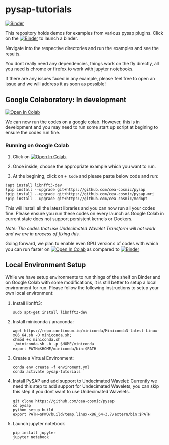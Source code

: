 # pysap-tutorials

[![Binder](https://mybinder.org/badge_logo.svg)](https://mybinder.org/v2/gh/cea-cosmic/pysap-tutorials/master)

This repository holds demos for examples from various pysap plugins.
Click on the [![Binder](https://mybinder.org/badge_logo.svg)](https://mybinder.org/v2/gh/cea-cosmic/pysap-tutorials/master) to launch a binder.

Navigate into the respective directories and run the examples and see the results.

You dont really need any dependencies, things work on the fly directly, all you need is chrome or firefox to work with jupyter notebooks.

If there are any issues faced in any example, please feel free to open an issue and we will address it as soon as possible!


## Google Colaboratory: In development

[![Open In Colab](https://colab.research.google.com/assets/colab-badge.svg)](https://colab.research.google.com/github/CEA-COSMIC/pysap-tutorials/)

We can now run the codes on a google colab. However, this is in development and you may need to run some start up script at begining to ensure the codes run fine.

### Running on Google Colab

1) Click on [![Open In Colab](https://colab.research.google.com/assets/colab-badge.svg)](https://colab.research.google.com/github/CEA-COSMIC/pysap-tutorials/).

2) Once inside, choose the appropriate example which you want to run.

3) At the begining, click on `+ Code` and please paste below code and run:
```
!apt install libnfft3-dev
!pip install --upgrade git+https://github.com/cea-cosmic/pysap
!pip install --upgrade git+https://github.com/cea-cosmic/pysap-mri
!pip install --upgrade git+https://github.com/cea-cosmic/modopt
```

This will install all the latest libraries and you can now run all your codes fine. Please ensure you run these codes on every launch as Google Colab in current state does not support persistent kernels or Dockers.

*Note: The codes that use Undecimated Wavelet Transform will not work and we are in process of fixing this.*

Going forward, we plan to enable even GPU versions of codes with which you can run faster on [![Open In Colab](https://colab.research.google.com/assets/colab-badge.svg)](https://colab.research.google.com/github/CEA-COSMIC/pysap-tutorials/) as compared to [![Binder](https://mybinder.org/badge_logo.svg)](https://mybinder.org/v2/gh/cea-cosmic/pysap-tutorials/master)

## Local Environment Setup

While we have setup environments to run things of the shelf on Binder and on Google Colab with some modifications, 
it is still better to setup a local environment for run. Please follow the following instructions to setup your 
own local environment:

   1. Install libnfft3: 
    
        ```sudo apt-get install libnfft3-dev```
   
   2. Install miniconda / anaconda: 
   
        ```
        wget https://repo.continuum.io/miniconda/Miniconda3-latest-Linux-x86_64.sh -O miniconda.sh;
        chmod +x miniconda.sh
        ./miniconda.sh -b -p $HOME/miniconda
        export PATH=$HOME/miniconda/bin:$PATH
        ```

   3. Create a Virtual Environment:

        ```
        conda env create -f enviroment.yml
        conda activate pysap-tutorials
        ```
   
   4. Install PySAP and add support to Undecimated Wavelet: Currently we need this step to add support for 
   Undecimated Wavelets, you can skip this step if you dont want to use Undecimated Wavelets.
        ```
        git clone https://github.com/cea-cosmic/pysap
        cd pysap
        python setup build
        export PATH=$PWD/build/temp.linux-x86_64-3.7/extern/bin:$PATH
        ```

   5. Launch jupyter notebook

        ```
        pip install jupyter
        jupyter notebook
        ```
